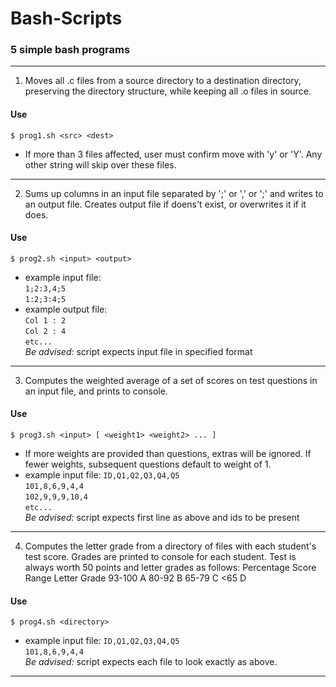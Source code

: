 # Bash-Scripts
### 5 simple bash programs

---

1. Moves all .c files from a source directory to a destination directory, preserving the directory structure, while keeping all .o files in source. 
#### Use
`$ prog1.sh <src> <dest>`
- If more than 3 files affected, user must confirm move with 'y' or 'Y'. Any other string will skip over these files. 
 
---

2. Sums up columns in an input file separated by ';' or ',' or ';' and writes to an output file. Creates output file if doens't exist, or overwrites it if it does.
#### Use
`$ prog2.sh <input> <output>`
- example input file: <br>
`1;2:3,4;5` <br>
`1:2;3:4;5`
- example output file: <br>
`Col 1 : 2` <br>
`Col 2 : 4` <br>
`etc...` <br>
*Be advised:* script expects input file in specified format

---

3. Computes the weighted average of a set of scores on test questions in an input file, and prints to console.
#### Use
`$ prog3.sh <input> [ <weight1> <weight2> ... ]`
- If more weights are provided than questions, extras will be ignored. If fewer weights, subsequent questions default to weight of 1.
- example input file:
`ID,Q1,Q2,Q3,Q4,Q5` <br>
`101,8,6,9,4,4` <br>
`102,9,9,9,10,4` <br>
`etc...` <br>
*Be advised:* script expects first line as above and ids to be present 

---

4. Computes the letter grade from a directory of files with each student's test score. Grades are printed to console for each student. Test is always worth 50 points and letter grades as follows:
Percentage Score Range  Letter Grade
93-100                  A
80-92                   B
65-79                   C
<65                     D
#### Use
`$ prog4.sh <directory>`
- example input file:
`ID,Q1,Q2,Q3,Q4,Q5` <br>
`101,8,6,9,4,4` <br>
*Be advised:* script expects each file to look exactly as above.

---
